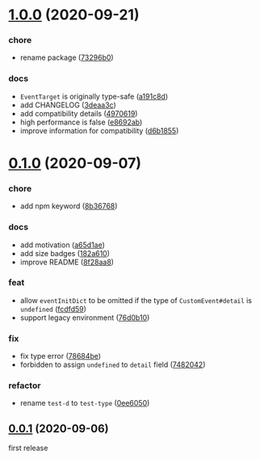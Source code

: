 # [1.0.0](https://github.com/mizdra/strictly-typed-event-target/compare/v0.1.0...v1.0.0) (2020-09-21)

### chore

- rename package ([73296b0](https://github.com/mizdra/strictly-typed-event-target/commit/73296b057e7f6c126b0264a9f04d227aa3c68d0d))

### docs

- `EventTarget` is originally type-safe ([a191c8d](https://github.com/mizdra/strictly-typed-event-target/commit/a191c8df99ba75c5e130c96fcda4549b203b76f7))
- add CHANGELOG ([3deaa3c](https://github.com/mizdra/strictly-typed-event-target/commit/3deaa3ce80b7829ce4e41fb6268d6f7e2ce5a0ca))
- add compatibility details ([4970619](https://github.com/mizdra/strictly-typed-event-target/commit/497061906e61fa377bd2690768462542d091099b))
- high performance is false ([e8692ab](https://github.com/mizdra/strictly-typed-event-target/commit/e8692ab672a41962a0722b74c4d01aa888a25db3))
- improve information for compatibility ([d6b1855](https://github.com/mizdra/strictly-typed-event-target/commit/d6b1855818172a27657dfc3ab30b864d2e006a5e))

# [0.1.0](https://github.com/mizdra/strictly-typed-event-target/compare/v0.0.1...v0.1.0) (2020-09-07)

### chore

- add npm keyword ([8b36768](https://github.com/mizdra/strictly-typed-event-target/commit/8b36768c3cd9b0e90d13cd9f5e98145a22c3f2ec))

### docs

- add motivation ([a65d1ae](https://github.com/mizdra/strictly-typed-event-target/commit/a65d1aee728adba898c65cb41a848d1fac5737ef))
- add size badges ([182a610](https://github.com/mizdra/strictly-typed-event-target/commit/182a6106cc91e7c35225778b828e923b2cde5bd0))
- improve README ([8f28aa8](https://github.com/mizdra/strictly-typed-event-target/commit/8f28aa858b37ae973ce4dbb90d6a3d4d595922da))

### feat

- allow `eventInitDict` to be omitted if the type of `CustomEvent#detail` is `undefined` ([fcdfd59](https://github.com/mizdra/strictly-typed-event-target/commit/fcdfd595b266e26352d2928c1422082cb7c78cc2))
- support legacy environment ([76d0b10](https://github.com/mizdra/strictly-typed-event-target/commit/76d0b104e7e190d8b275cd4902ad7f59851b734e))

### fix

- fix type error ([78684be](https://github.com/mizdra/strictly-typed-event-target/commit/78684bebeaa2ca50a357d7f030f788ec27efd13d))
- forbidden to assign `undefined` to `detail` field ([7482042](https://github.com/mizdra/strictly-typed-event-target/commit/7482042918f64363b7923ff3c92bf191a5b94ef9))

### refactor

- rename `test-d` to `test-type` ([0ee6050](https://github.com/mizdra/strictly-typed-event-target/commit/0ee60505e539897ef9fe206829ab241306ce939d))

## [0.0.1](https://github.com/mizdra/strictly-typed-event-target/compare/898463e6aedaaa0a9cd689e4bab64990c9bd0b8b...v0.0.1) (2020-09-06)

first release
